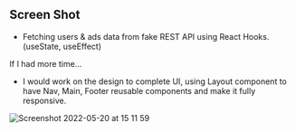 ## Screen Shot

* Fetching users & ads data from fake REST API using React Hooks. (useState, useEffect)

If I had more time...
- I would work on the design to complete UI, using Layout component to have Nav, Main, Footer reusable components and make it fully responsive.

![Screenshot 2022-05-20 at 15 11 59](https://user-images.githubusercontent.com/48878455/169535470-0fb6e6d1-08d1-43c7-b984-d76c1f67a7c3.png)
